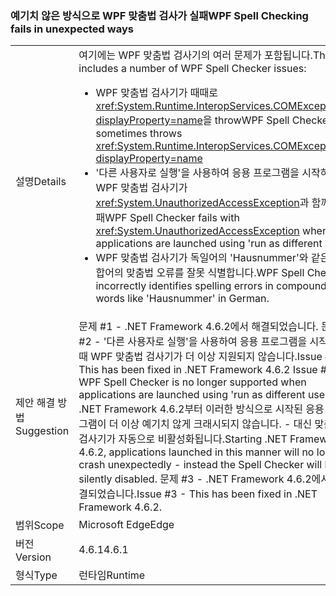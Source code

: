 ### <a name="wpf-spell-checking-fails-in-unexpected-ways"></a><span data-ttu-id="ae6cd-101">예기치 않은 방식으로 WPF 맞춤법 검사가 실패</span><span class="sxs-lookup"><span data-stu-id="ae6cd-101">WPF Spell Checking fails in unexpected ways</span></span>

|   |   |
|---|---|
|<span data-ttu-id="ae6cd-102">설명</span><span class="sxs-lookup"><span data-stu-id="ae6cd-102">Details</span></span>|<span data-ttu-id="ae6cd-103">여기에는 WPF 맞춤법 검사기의 여러 문제가 포함됩니다.</span><span class="sxs-lookup"><span data-stu-id="ae6cd-103">This includes a number of WPF Spell Checker issues:</span></span><ul><li><span data-ttu-id="ae6cd-104">WPF 맞춤법 검사기가 때때로 <xref:System.Runtime.InteropServices.COMException?displayProperty=name>을 throw</span><span class="sxs-lookup"><span data-stu-id="ae6cd-104">WPF Spell Checker sometimes throws <xref:System.Runtime.InteropServices.COMException?displayProperty=name></span></span></li><li><span data-ttu-id="ae6cd-105">'다른 사용자로 실행'을 사용하여 응용 프로그램을 시작하면 WPF 맞춤법 검사기가 <xref:System.UnauthorizedAccessException>과 함께 실패</span><span class="sxs-lookup"><span data-stu-id="ae6cd-105">WPF Spell Checker fails with <xref:System.UnauthorizedAccessException> when applications are launched using 'run as different user'</span></span></li><li><span data-ttu-id="ae6cd-106">WPF 맞춤법 검사기가 독일어의 'Hausnummer'와 같은 복합어의 맞춤법 오류를 잘못 식별합니다.</span><span class="sxs-lookup"><span data-stu-id="ae6cd-106">WPF Spell Checker incorrectly identifies spelling errors in compound words like 'Hausnummer' in German.</span></span></li></ul>|
|<span data-ttu-id="ae6cd-107">제안 해결 방법</span><span class="sxs-lookup"><span data-stu-id="ae6cd-107">Suggestion</span></span>|<span data-ttu-id="ae6cd-108">문제 #1 - .NET Framework 4.6.2에서 해결되었습니다. 문제 #2 - '다른 사용자로 실행'을 사용하여 응용 프로그램을 시작할 때 WPF 맞춤법 검사기가 더 이상 지원되지 않습니다.</span><span class="sxs-lookup"><span data-stu-id="ae6cd-108">Issue #1 - This has been fixed in .NET Framework 4.6.2 Issue #2 - WPF Spell Checker is no longer supported when applications are launched using 'run as different user'.</span></span> <span data-ttu-id="ae6cd-109">.NET Framework 4.6.2부터 이러한 방식으로 시작된 응용 프로그램이 더 이상 예기치 않게 크래시되지 않습니다. - 대신 맞춤법 검사기가 자동으로 비활성화됩니다.</span><span class="sxs-lookup"><span data-stu-id="ae6cd-109">Starting .NET Framework 4.6.2, applications launched in this manner will no longer crash unexpectedly - instead the Spell Checker will be silently disabled.</span></span> <span data-ttu-id="ae6cd-110">문제 #3 - .NET Framework 4.6.2에서 해결되었습니다.</span><span class="sxs-lookup"><span data-stu-id="ae6cd-110">Issue #3 - This has been fixed in .NET Framework 4.6.2.</span></span>|
|<span data-ttu-id="ae6cd-111">범위</span><span class="sxs-lookup"><span data-stu-id="ae6cd-111">Scope</span></span>|<span data-ttu-id="ae6cd-112">Microsoft Edge</span><span class="sxs-lookup"><span data-stu-id="ae6cd-112">Edge</span></span>|
|<span data-ttu-id="ae6cd-113">버전</span><span class="sxs-lookup"><span data-stu-id="ae6cd-113">Version</span></span>|<span data-ttu-id="ae6cd-114">4.6.1</span><span class="sxs-lookup"><span data-stu-id="ae6cd-114">4.6.1</span></span>|
|<span data-ttu-id="ae6cd-115">형식</span><span class="sxs-lookup"><span data-stu-id="ae6cd-115">Type</span></span>|<span data-ttu-id="ae6cd-116">런타임</span><span class="sxs-lookup"><span data-stu-id="ae6cd-116">Runtime</span></span>|

